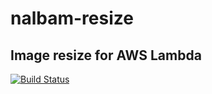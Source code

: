 # nalbam-resize

## Image resize for AWS Lambda

[![Build Status](https://travis-ci.org/nalbam/nalbam-resize.svg?branch=master)](https://travis-ci.org/nalbam/nalbam-resize) 
